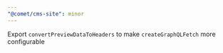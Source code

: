 ```yaml
---
"@comet/cms-site": minor
---
```


Export `convertPreviewDataToHeaders` to make `createGraphQLFetch` more configurable
